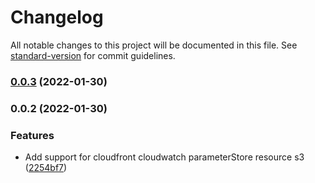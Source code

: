 # Changelog

All notable changes to this project will be documented in this file. See [standard-version](https://github.com/conventional-changelog/standard-version) for commit guidelines.

### [0.0.3](https://github.com/cloudlesslabs/awsx/compare/v0.0.2...v0.0.3) (2022-01-30)

### 0.0.2 (2022-01-30)


### Features

* Add support for cloudfront cloudwatch parameterStore resource s3 ([2254bf7](https://github.com/cloudlesslabs/awsx/commit/2254bf78731278d774045ab9651e315b93c2ca26))
